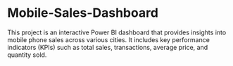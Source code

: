 # Mobile-Sales-Dashboard
This project is an interactive Power BI dashboard that provides insights into mobile phone sales across various cities. It includes key performance indicators (KPIs) such as total sales, transactions, average price, and quantity sold. 
